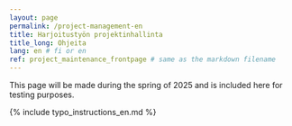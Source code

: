 ```yaml
---
layout: page
permalink: /project-management-en
title: Harjoitustyön projektinhallinta
title_long: Ohjeita
lang: en # fi or en
ref: project_maintenance_frontpage # same as the markdown filename
---
```


This page will be made during the spring of 2025 and is included here for testing purposes. 


{% include typo_instructions_en.md %}
